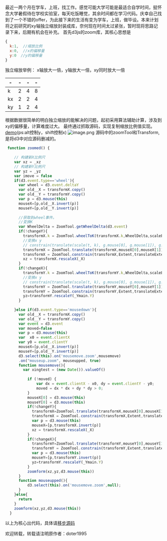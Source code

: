 最近一两个月在学车，上班，找工作。感觉可能大学可能是最适合自学时间，挺怀念大学暑假待在学校实验室，每天吃饭睡觉，其余时间都在学习代码。庆幸自己找到了一个不错的offer，为此接下来的生活有变为学车，上班，做毕设。本来计划将之前研究的xy轴独立缩放封装成库，奈何现在时间太过紧张，暂时现将思路记录下来，后期有机会在补充。
首先d3js的zoom库，其核心思想是
```javascript
{
  k:1,  //缩放比例
  x:0,  //x的偏移量
  y:0  //y的偏移量
}
```

独立缩放举例：
x轴放大一倍，y轴放大一倍，xy同时放大一倍

|-|-|-|-|
|-|-|-|-|
|k|2|4|8|
|kx|2|2|4|
|ky|1|2|4|

根据数据很简单的明白独立缩放的能解决的问题，起初采用算法辅助计算，涉及到xy的偏移量，计算难度过大。
最终通过抓取源码，实现复制缩放比例值实现。
[demo](https://doter1995.github.io/d3/MQVisWidget/demo/)(ps:alt控制y，shift控制x)
![image.png](https://upload-images.jianshu.io/upload_images/3967890-08d7739d61293384.png?imageMogr2/auto-orient/strip%7CimageView2/2/w/1240)
源码中的zoomTool和Transform,是将d3中对应源码删减的。
```javascript
 function zoomed() {
 
    // 构建新X比例尺
    var xz = _xz
    // 构建新Y比例尺
    var yz = _yz
    var imove = false
    if(d3.event.type=='wheel'){
      var wheel = d3.event.deltaY
      var old__X = transformX.copy()
      var old__Y = transformY.copy()
      var p = d3.mouse(this)
      mouseX=[p,old__X.invert(p)]
      mouseY=[p,old__Y.invert(p)]
      
      //获取到wheel事件。
      //变换K
      var WheelDelta = ZoomTool.getWheelDelta(d3.event)
      if(!changeY){
        transformX.k = ZoomTool.wheelToK(transformX.k,WheelDelta,scaleExtent)
        //变换x y
        // constrain(translate(scale(t, k), g.mouse[0], g.mouse[1]), g.extent, translateExtent);
        transformX = ZoomTool.translate(transformX,mouseX[0],mouseX[1])
        transformX = ZoomTool.constrain(transformX,Extent,translateExtent)
        xz = transformX.rescaleX(_X)
      }
      if(!changeX){
        transformY.k = ZoomTool.wheelToK(transformY.k,WheelDelta,scaleExtent)
        //变换x y
        // constrain(translate(scale(t, k), g.mouse[0], g.mouse[1]), g.extent, translateExtent);
        transformY = ZoomTool.translate(transformY,mouseY[0],mouseY[1])
        transformY = ZoomTool.constrain(transformY,Extent,translateExtent)
        yz=transformY.rescaleY(_Ymain.Y)
      }
      
    }else if(d3.event.type=='mousedown'){
      var old__X = transformX.copy()
      var old__Y = transformY.copy()
      var event = d3.event
      var moved=false
      var p = d3.mouse(this)
      var  x0 = event.clientX
      var y0 = event.clientY
      mouseX=[p,old__X.invert(p)]
      mouseY=[p,old__Y.invert(p)]
      d3.select(this).on('mousemove.zoom',mousemove)
      .on("mouseup.zoom", mouseupped, true)
      function mousemove(){
        var xingtest = (new Date()).valueOf()
        
          if (!moved) {
              var dx = event.clientX - x0, dy = event.clientY - y0;
              moved = dx * dx + dy * dy > 0;
          }
          mouseX[0] = d3.mouse(this)
          mouseY[0] = d3.mouse(this)
          if(!changeY){
            transformX=ZoomTool.translate(transformX,mouseX[0],mouseX[1])
            transformX = ZoomTool.constrain(transformX,Extent,translateExtent)
            var p = d3.mouse(this)
            mouseX=[p,transformX.invert(p)]
            xz = transformX.rescaleX(_X)
          }
          if(!changeX){
            transformY=ZoomTool.translate(transformY,mouseY[0],mouseY[1])
            transformY = ZoomTool.constrain(transformY,Extent,translateExtent)
            var p = d3.mouse(this)
            mouseY=[p,transformY.invert(p)]
            yz=transformY.rescaleY(_Ymain.Y)
          }
          zoomform(xz,yz,d3.mouse(this))
      }
      function mouseupped(){
          d3.select(this).on('mousemove.zoom',null);
      }
    }else{
      return
    }
    zoomform(xz,yz,d3.mouse(this))
  }
```
以上为核心出代码，具体请[移步源码](https://github.com/doter1995/doter1995.github.io/tree/master/d3/MQVisWidget/src)

欢迎转载，转载请注明原作者：doter1995
